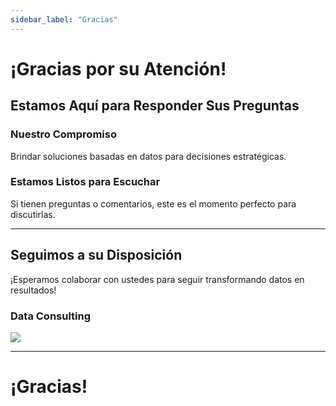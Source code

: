 ```yaml
---
sidebar_label: "Gracias"
---
```


# **¡Gracias por su Atención!**

## **Estamos Aquí para Responder Sus Preguntas**

### **Nuestro Compromiso**
Brindar soluciones basadas en datos para decisiones estratégicas. 

### **Estamos Listos para Escuchar**
Si tienen preguntas o comentarios, este es el momento perfecto para discutirlas.

---

## **Seguimos a su Disposición**

¡Esperamos colaborar con ustedes para seguir transformando datos en resultados!

### **Data Consulting**
![](/data-consulting-site/img/data-consulting.logo.jpeg)

---

# **¡Gracias!**
